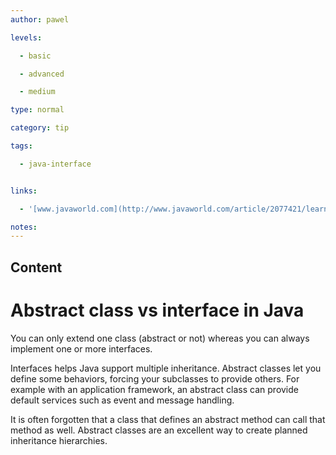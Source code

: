 ```yaml
---
author: pawel

levels:

  - basic

  - advanced

  - medium

type: normal

category: tip

tags:

  - java-interface


links:

  - '[www.javaworld.com](http://www.javaworld.com/article/2077421/learn-java/abstract-classes-vs-interfaces.html){website}'

notes: 
---
```

## Content
# Abstract class vs interface in Java

You can only extend one class (abstract or not) whereas you can always implement one or more interfaces. 

Interfaces helps Java support multiple inheritance. Abstract classes let you define some behaviors, forcing your subclasses to provide others. For example with an application framework, an abstract class can provide default services such as event and message handling. 

It is often forgotten that a class that defines an abstract method can call that method as well. Abstract classes are an excellent way to create planned inheritance hierarchies.

